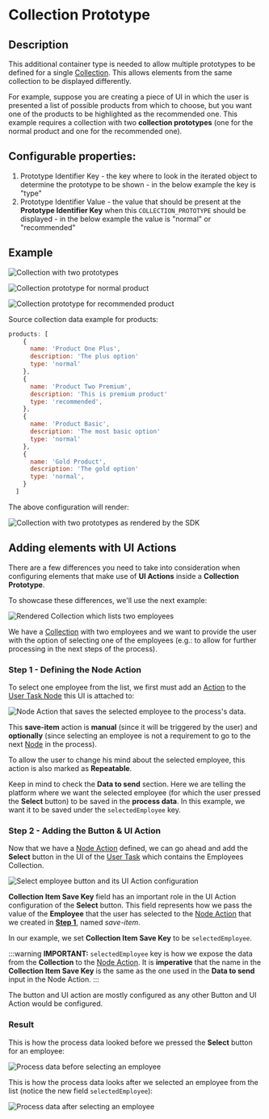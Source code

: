 # Collection Prototype

## Description

This additional container type is needed to allow multiple prototypes to be defined for a single [Collection](./). This allows elements from the same collection to be displayed differently.&#x20;

For example, suppose you are creating a piece of UI in which the user is presented a list of possible products from which to choose, but you want one of the products to be highlighted as the recommended one. This example requires a collection with two **collection prototypes** (one for the normal product and one for the recommended one).

## Configurable properties:

1. Prototype Identifier Key - the key where to look in the iterated object to determine the prototype to be shown - in the below example the key is "type"
2. Prototype Identifier Value - the value that should be present at the **Prototype Identifier Key** when this `COLLECTION_PROTOTYPE` should be displayed - in the below example the value is "normal" or "recommended"

## Example

![Collection with two prototypes](https://s3.eu-west-1.amazonaws.com/docx.flowx.ai/2.12/collection_prototype.png)

![Collection prototype for normal product](https://s3.eu-west-1.amazonaws.com/docx.flowx.ai/2.12/collection_prototype1.png) 

![Collection prototype for recommended product](https://s3.eu-west-1.amazonaws.com/docx.flowx.ai/2.12/collection_prototype2.png)

Source collection data example for products:

```javascript
products: [
    {
      name: 'Product One Plus',
      description: 'The plus option'
      type: 'normal'
    },
    {
      name: 'Product Two Premium',
      description: 'This is premium product'
      type: 'recommended',
    },
    {
      name: 'Product Basic',
      description: 'The most basic option'
      type: 'normal'
    },
    {
      name: 'Gold Product',
      description: 'The gold option'
      type: 'normal',
    }
  ]
```

The above configuration will render:

![Collection with two prototypes as rendered by the SDK](https://s3.eu-west-1.amazonaws.com/docx.flowx.ai/2.12/collection_prototype_render.png)

## Adding elements with UI Actions

There are a few differences you need to take into consideration when configuring elements that make use of **UI Actions** inside a **Collection Prototype**.

To showcase these differences, we'll use the next example:

![Rendered Collection which lists two employees](https://s3.eu-west-1.amazonaws.com/docx.flowx.ai/2.12/collection_prototype_elements.png)

We have a [Collection](./collection.md) with two employees and we want to provide the user with the option of selecting one of the employees (e.g.: to allow for further processing in the next steps of the process).

### Step 1 - Defining the Node Action

To select one employee from the list, we first must add an [Action](../../../actions.md) to the [User Task Node](../../../node/user-task-node/user-task-node.md) this UI is attached to:

![Node Action that saves the selected employee to the process's data.](https://s3.eu-west-1.amazonaws.com/docx.flowx.ai/2.12/col_prototype_node_action.png)

This **save-item** action is **manual** (since it will be triggered by the user) and **optionally** (since selecting an employee is not a requirement to go to the next [Node](../../../node/) in the process).

To allow the user to change his mind about the selected employee, this action is also marked as **Repeatable**.

Keep in mind to check the **Data to send** section. Here we are telling the platform where we want the selected employee (for which the user pressed the **Select** button) to be saved in the **process data**. In this example, we want it to be saved under the `selectedEmployee` key.

### Step 2 - Adding the Button & UI Action

Now that we have a [Node Action](../../../actions.md) defined, we can go ahead and add the **Select** button in the UI of the [User Task](../../../node/user-task-node/user-task-node.md) which contains the Employees Collection.

![Select employee button and its UI Action configuration](https://s3.eu-west-1.amazonaws.com/docx.flowx.ai/2.12/col_prototype_add_button.png)

**Collection Item Save Key** field has an important role in the UI Action configuration of the **Select** button. This field represents how we pass the value of the **Employee** that the user has selected to the [Node Action](../../../actions.md) that we created in [**Step 1**](#step-1---defining-the-node-action), named _save-item_.

In our example, we set **Collection Item Save Key** to be `selectedEmployee`.

:::warning
**IMPORTANT:** `selectedEmployee` key is how we expose the data from the **Collection** to the [Node Action](../../../actions.md). It is **imperative** that the name in the **Collection Item Save Key** is the same as the one used in the **Data to send** input in the Node Action.
:::

The button and UI action are mostly configured as any other Button and UI Action would be configured.

### Result

This is how the process data looked before we pressed the **Select** button for an employee:

![Process data before selecting an employee](https://s3.eu-west-1.amazonaws.com/docx.flowx.ai/2.12/col_prototype_result.png)

This is how the process data looks after we selected an employee from the list (notice the new field `selectedEmployee`):

![Process data after selecting an employee](https://s3.eu-west-1.amazonaws.com/docx.flowx.ai/2.12/col_prototype_result1.png)
